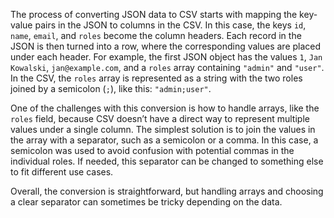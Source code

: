 The process of converting JSON data to CSV starts with mapping the key-value pairs in the JSON to columns in the CSV. In this case, the keys `id`, `name`, `email`, and `roles` become the column headers. Each record in the JSON is then turned into a row, where the corresponding values are placed under each header. For example, the first JSON object has the values `1`, `Jan Kowalski`, `jan@example.com`, and a `roles` array containing `"admin"` and `"user"`. In the CSV, the `roles` array is represented as a string with the two roles joined by a semicolon (`;`), like this: `"admin;user"`.

One of the challenges with this conversion is how to handle arrays, like the `roles` field, because CSV doesn’t have a direct way to represent multiple values under a single column. The simplest solution is to join the values in the array with a separator, such as a semicolon or a comma. In this case, a semicolon was used to avoid confusion with potential commas in the individual roles. If needed, this separator can be changed to something else to fit different use cases.

Overall, the conversion is straightforward, but handling arrays and choosing a clear separator can sometimes be tricky depending on the data.
